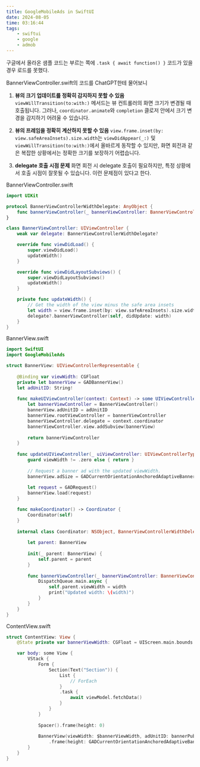 ```yaml
---
title: GoogleMobileAds in SwiftUI
date: 2024-08-05
time: 03:16:44
tags:
	- swiftui
	- google
	- admob
---
```

구글에서 올라온 샘플 코드는 부르는 쪽에 `.task { await function() }` 코드가 있을 경우 로드를 못했다.

BannerViewController.swift의 코드를 ChatGPT한테 물어보니
1. **뷰의 크기 업데이트를 정확히 감지하지 못할 수 있음**
    `viewWillTransition(to:with:)` 메서드는 뷰 컨트롤러의 화면 크기가 변경될 때 호출됩니다. 그러나, `coordinator.animate`와 `completion` 클로저 안에서 크기 변경을 감지하기 어려울 수 있습니다.
    
2. **뷰의 프레임을 정확히 계산하지 못할 수 있음**
    `view.frame.inset(by: view.safeAreaInsets).size.width`는 `viewDidAppear(_:)` 및 `viewWillTransition(to:with:)`에서 올바르게 동작할 수 있지만, 화면 회전과 같은 복잡한 상황에서는 정확한 크기를 보장하기 어렵습니다.
    
3. **delegate 호출 시점 문제**
    화면 회전 시 delegate 호출이 필요하지만, 특정 상황에서 호출 시점이 잘못될 수 있습니다.
이런 문제점이 있다고 한다.

BannerViewController.swift
```swift
import UIKit

protocol BannerViewControllerWidthDelegate: AnyObject {
    func bannerViewController(_ bannerViewController: BannerViewController, didUpdate width: CGFloat)
}

class BannerViewController: UIViewController {
    weak var delegate: BannerViewControllerWidthDelegate?

    override func viewDidLoad() {
        super.viewDidLoad()
        updateWidth()
    }

    override func viewDidLayoutSubviews() {
        super.viewDidLayoutSubviews()
        updateWidth()
    }

    private func updateWidth() {
        // Get the width of the view minus the safe area insets
        let width = view.frame.inset(by: view.safeAreaInsets).size.width
        delegate?.bannerViewController(self, didUpdate: width)
    }
}
```

BannerView.swift
```swift
import SwiftUI
import GoogleMobileAds

struct BannerView: UIViewControllerRepresentable {
    
    @Binding var viewWidth: CGFloat
    private let bannerView = GADBannerView()
    let adUnitID: String!
    
    func makeUIViewController(context: Context) -> some UIViewController {
        let bannerViewController = BannerViewController()
        bannerView.adUnitID = adUnitID
        bannerView.rootViewController = bannerViewController
        bannerViewController.delegate = context.coordinator
        bannerViewController.view.addSubview(bannerView)
        
        return bannerViewController
    }
    
    func updateUIViewController(_ uiViewController: UIViewControllerType, context: Context) {
        guard viewWidth != .zero else { return }
        
        // Request a banner ad with the updated viewWidth.
        bannerView.adSize = GADCurrentOrientationAnchoredAdaptiveBannerAdSizeWithWidth(viewWidth)
        
        let request = GADRequest()
        bannerView.load(request)
    }

    func makeCoordinator() -> Coordinator {
        Coordinator(self)
    }
    
    internal class Coordinator: NSObject, BannerViewControllerWidthDelegate  {
        
        let parent: BannerView
        
        init(_ parent: BannerView) {
            self.parent = parent
        }
        
        func bannerViewController(_ bannerViewController: BannerViewController, didUpdate width: CGFloat) {
            DispatchQueue.main.async {
                self.parent.viewWidth = width
                print("Updated width: \(width)")
            }
        }
    }
}
```

ContentView.swift
```swift
struct ContentView: View {
	@State private var bannerViewWidth: CGFloat = UIScreen.main.bounds.width

	var body: some View {
		VStack {
			Form {
				Section(Text("Section")) {
					List {
						// ForEach
					}
					.task {
						await viewModel.fetchData()
					}
				}
			}
			
			Spacer().frame(height: 0)
			
			BannerView(viewWidth: $bannerViewWidth, adUnitID: bannerPubId(CAP_PUB_ID_SHOP))
				.frame(height: GADCurrentOrientationAnchoredAdaptiveBannerAdSizeWithWidth(UIScreen.main.bounds.width).size.height)
		}
	}
}
```